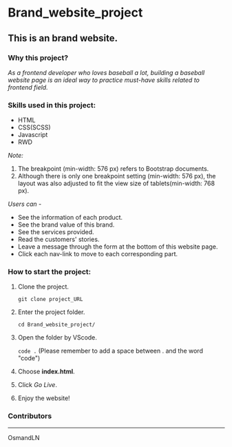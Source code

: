 # Brand_website_project
## This is an brand website. ##

### Why this project? ###

*As a frontend developer who loves baseball a lot,
building a baseball website page is an ideal way to practice must-have skills related to frontend field.*

### Skills used in this project: ###

- HTML
- CSS(SCSS)
- Javascript
- RWD

*Note:* 
1. The breakpoint (min-width: 576 px) refers to Bootstrap documents.
2. Although there is only one breakpoint setting (min-width: 576 px), the layout was also adjusted to fit the view size of tablets(min-width: 768 px). 

*Users can -*

- See the information of each product.
- See the brand value of this brand.
- See the services provided.
- Read the customers' stories.
- Leave a message through the form at the bottom of this website page.
- Click each nav-link to move to each corresponding part.

### How to start the project: ###

1. Clone the project.  

   `git clone project_URL`

2. Enter the project folder.

   `cd Brand_website_project/`

3. Open the folder by VScode. 

   `code .` (Please remember to add a space between . and the word "code")
   
4. Choose **index.html**.
5. Click *Go Live*.
6. Enjoy the website!   

### Contributors ###
---
OsmandLN
